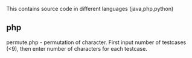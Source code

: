 This contains source code in different languages (java,php,python)

php
---
permute.php - permutation of character. First input number of testcases (<9), then enter number of characters for each testcase.
